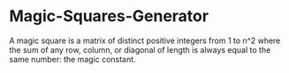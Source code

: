 # Magic-Squares-Generator
A magic square is a matrix of distinct positive integers from 1 to n^2 where the sum of any row, column, or diagonal of length is always equal to the same number: the magic constant.
